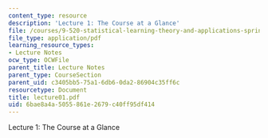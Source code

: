 ```yaml
---
content_type: resource
description: 'Lecture 1: The Course at a Glance'
file: /courses/9-520-statistical-learning-theory-and-applications-spring-2003/6bae8a4a5055861e2679c40ff95df414_lecture01.pdf
file_type: application/pdf
learning_resource_types:
- Lecture Notes
ocw_type: OCWFile
parent_title: Lecture Notes
parent_type: CourseSection
parent_uid: c3405bb5-75a1-6db6-0da2-86904c35ff6c
resourcetype: Document
title: lecture01.pdf
uid: 6bae8a4a-5055-861e-2679-c40ff95df414
---
```

Lecture 1: The Course at a Glance

